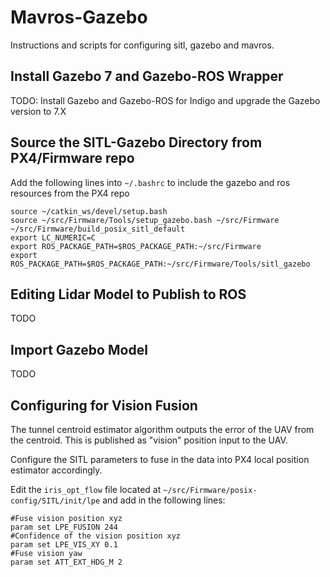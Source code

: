# Mavros-Gazebo

Instructions and scripts for configuring sitl, gazebo and mavros.

## Install Gazebo 7 and Gazebo-ROS Wrapper

TODO: Install Gazebo and Gazebo-ROS for Indigo and upgrade the Gazebo version to 7.X

## Source the SITL-Gazebo Directory from PX4/Firmware repo

Add the following lines into `~/.bashrc` to include the gazebo and ros resources from the PX4 repo

```
source ~/catkin_ws/devel/setup.bash
source ~/src/Firmware/Tools/setup_gazebo.bash ~/src/Firmware ~/src/Firmware/build_posix_sitl_default
export LC_NUMERIC=C
export ROS_PACKAGE_PATH=$ROS_PACKAGE_PATH:~/src/Firmware
export ROS_PACKAGE_PATH=$ROS_PACKAGE_PATH:~/src/Firmware/Tools/sitl_gazebo
```

## Editing Lidar Model to Publish to ROS

TODO

## Import Gazebo Model

TODO

## Configuring for Vision Fusion

The tunnel centroid estimator algorithm outputs the error of the UAV from the centroid. This is published as "vision" position input to the UAV.

Configure the SITL parameters to fuse in the data into PX4 local position estimator accordingly.

Edit the `iris_opt_flow` file located at `~/src/Firmware/posix-config/SITL/init/lpe` and add in the following lines:

```
#Fuse vision position xyz
param set LPE_FUSION 244
#Confidence of the vision position xyz
param set LPE_VIS_XY 0.1
#Fuse vision yaw
param set ATT_EXT_HDG_M 2
```
